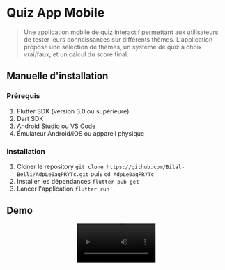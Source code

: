 # Quiz App Mobile

> Une application mobile de quiz interactif permettant aux utilisateurs de tester leurs connaissances sur différents thèmes. L'application propose une sélection de thèmes, un système de quiz à choix vrai/faux, et un calcul du score final.

## Manuelle d'installation
### Prérequis
1. Flutter SDK (version 3.0 ou supérieure)
2. Dart SDK
3. Android Studio ou VS Code
4. Émulateur Android/iOS ou appareil physique

### Installation
1. Cloner le repository `git clone https://github.com/Bilal-Belli/AdpLe0agPRYTc.git` puis `cd AdpLe0agPRYTc`
2. Installer les dépendances `flutter pub get`
3. Lancer l'application `flutter run`

## Demo
<div align="center">
  <video src='https://github.com/user-attachments/assets/edac2d15-b46b-494a-9afa-9b775d82cb9a' width="180" />
</div>




